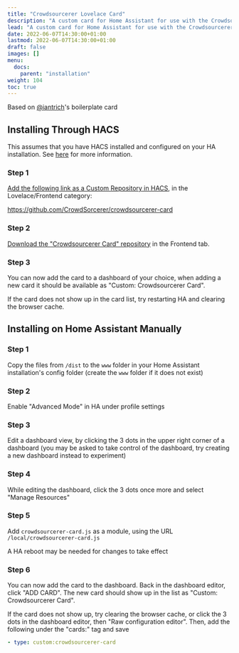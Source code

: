 ```yaml
---
title: "Crowdsourcerer Lovelace Card"
description: "A custom card for Home Assistant for use with the Crowdsourcerer integration."
lead: "A custom card for Home Assistant for use with the Crowdsourcerer integration."
date: 2022-06-07T14:30:00+01:00
lastmod: 2022-06-07T14:30:00+01:00
draft: false
images: []
menu:
  docs:
    parent: "installation"
weight: 104
toc: true
---
```


Based on [@iantrich](https://www.github.com/iantrich)'s boilerplate card

## Installing Through HACS

This assumes that you have HACS installed and configured on your HA installation. See [here](https://hacs.xyz/) for more information.

### Step 1

[Add the following link as a Custom Repository in HACS](https://hacs.xyz/docs/faq/custom_repositories), in the Lovelace/Frontend category:

https://github.com/CrowdSorcerer/crowdsourcerer-card

### Step 2

[Download the "Crowdsourcerer Card" repository](https://hacs.xyz/docs/navigation/stores) in the Frontend tab.

### Step 3

You can now add the card to a dashboard of your choice, when adding a new card it should be available as "Custom: Crowdsourcerer Card".

If the card does not show up in the card list, try restarting HA and clearing the browser cache.


## Installing on Home Assistant Manually 

### Step 1

Copy the files from `/dist` to the `www` folder in your Home Assistant installation's config folder
(create the `www` folder if it does not exist)

### Step 2

Enable "Advanced Mode" in HA under profile settings

### Step 3

Edit a dashboard view, by clicking the 3 dots in the upper right corner of a dashboard
(you may be asked to take control of the dashboard, try creating a new dashboard instead to experiment)

### Step 4

While editing the dashboard, click the 3 dots once more and select "Manage Resources"

### Step 5

Add `crowdsourcerer-card.js` as a module, using the URL `/local/crowdsourcerer-card.js`

A HA reboot may be needed for changes to take effect

### Step 6

You can now add the card to the dashboard. Back in the dashboard editor, click "ADD CARD".
The new card should show up in the list as "Custom: Crowdsourcerer Card".

If the card does not show up, try clearing the browser cache, or click the 3 dots in the dashboard editor, then "Raw configuration editor".
Then, add the following under the "cards:" tag and save
```yaml
- type: custom:crowdsourcerer-card
```